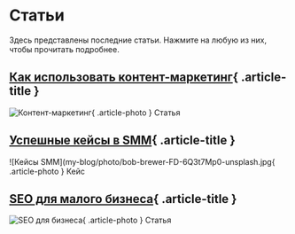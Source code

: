 # Статьи

Здесь представлены последние статьи. Нажмите на любую из них, чтобы прочитать подробнее.

<div class="articles-grid">

## [Как использовать контент-маркетинг](articles/article1.md){ .article-title }
![Контент-маркетинг](my-blog/photo/bob-brewer-FD-6Q3t7Mp0-unsplash.jpg){ .article-photo }
Статья

## [Успешные кейсы в SMM](articles/article2.md){ .article-title }
![Кейсы SMM](my-blog/photo/bob-brewer-FD-6Q3t7Mp0-unsplash.jpg{ .article-photo }
Кейс

## [SEO для малого бизнеса](articles/article3.md){ .article-title }
![SEO для бизнеса](my-blog/photo/bob-brewer-FD-6Q3t7Mp0-unsplash.jpg){ .article-photo }
Статья

</div>